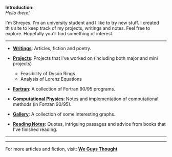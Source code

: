 
**Introduction:** \
*Hello there!*

I'm Shreyes.
I'm an university student and I like to try new stuff. I created this site to keep track of my projects, writings and notes. Feel free to explore. Hopefully you'll find something of interest.

***

- **[Writings](Writings/README.md)**: Articles, fiction and poetry.

- **[Projects](Project/README.md)**: Projects that I've worked on (including both major and mini projects)
    - Feasibility of Dyson Rings
    - Analysis of Lorenz Equations

- **[Fortran](https://github.com/mshreyes/Fortran_Programs)**: A collection of Fortran 90/95 programs.

- **[Computational Physics](https://github.com/mshreyes/Computational-Physics)**: Notes and implementation of computational methods (in Fortran 90/95).

- **[Gallery](Gallery/README.md)**: A collection of some interesting graphs.

- **[Reading Notes](Reading/README.md)**: Quotes, intriguing passages and advice from books that I've finished reading.

***

***

For more articles and fiction, visit: **[We Guys Thought](https://weguysthought.com/)**